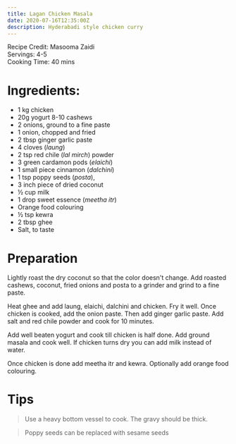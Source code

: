 ```yaml
---
title: Lagan Chicken Masala
date: 2020-07-16T12:35:00Z
description: Hyderabadi style chicken curry
---
```

Recipe Credit: Masooma Zaidi  
Servings: 4-5  
Cooking Time: 40 mins  

# Ingredients:
- 1 kg chicken
- 20g yogurt
 8-10 cashews
- 2 onions, ground to a fine paste
- 1 onion, chopped and fried
- 2 tbsp ginger garlic paste
- 4 cloves (_laung_)
- 2 tsp red chile (_lal mirch_) powder
- 3 green cardamon pods (_elaichi_)
- 1 small piece cinnamon (_dalchini_)
- 1 tsp poppy seeds (_posta_),
- 3 inch piece of dried coconut
- ½ cup milk
- 1 drop sweet essence (_meetha itr_)
- Orange food colouring
- ½ tsp kewra
- 2 tbsp ghee
- Salt, to taste

# Preparation

Lightly roast the dry coconut so that the color doesn't change. Add roasted cashews, coconut, fried onions and posta to a grinder and grind to a fine paste.

Heat ghee and add laung, elaichi, dalchini and chicken. Fry it well. Once chicken is cooked, add the onion paste. Then add ginger garlic paste. Add salt and red chile powder and cook for 10 minutes.

Add well beaten yogurt and cook till chicken is half done. Add ground masala and cook well. If chicken turns dry you can add milk instead of water.

Once chicken is done add meetha itr and kewra. Optionally add orange food colouring.

# Tips
> Use a heavy bottom vessel to cook. The gravy should be thick.

> Poppy seeds can be replaced with sesame seeds

